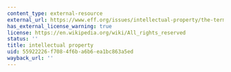 ```yaml
---
content_type: external-resource
external_url: https://www.eff.org/issues/intellectual-property/the-term
has_external_license_warning: true
license: https://en.wikipedia.org/wiki/All_rights_reserved
status: ''
title: intellectual property
uid: 55922226-f708-4f6b-a6b6-ea1bc863a5ed
wayback_url: ''
---
```

